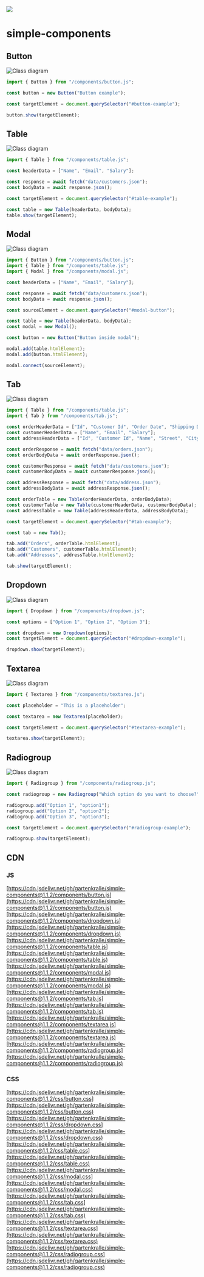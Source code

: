 [![](https://data.jsdelivr.com/v1/package/gh/gartenkralle/simple-components/badge?style=rounded)](https://www.jsdelivr.com/package/gh/gartenkralle/simple-components)

# simple-components

## Button

![Class diagram](images/button.png)

```javascript
import { Button } from "/components/button.js";

const button = new Button("Button example");

const targetElement = document.querySelector("#button-example");

button.show(targetElement);
```

## Table

![Class diagram](images/table.png)

```javascript
import { Table } from "/components/table.js";

const headerData = ["Name", "Email", "Salary"];

const response = await fetch("data/customers.json");
const bodyData = await response.json();

const targetElement = document.querySelector("#table-example");

const table = new Table(headerData, bodyData);
table.show(targetElement);
```

## Modal

![Class diagram](images/modal.png)

```javascript
import { Button } from "/components/button.js";
import { Table } from "/components/table.js";
import { Modal } from "/components/modal.js";

const headerData = ["Name", "Email", "Salary"];

const response = await fetch("data/customers.json");
const bodyData = await response.json();

const sourceElement = document.querySelector("#modal-button");

const table = new Table(headerData, bodyData);
const modal = new Modal();

const button = new Button("Button inside modal");

modal.add(table.htmlElement);
modal.add(button.htmlElement);

modal.connect(sourceElement);
```

## Tab

![Class diagram](images/tab.png)

```javascript
import { Table } from "/components/table.js";
import { Tab } from "/components/tab.js";

const orderHeaderData = ["Id", "Customer Id", "Order Date", "Shipping Date", "State", "Total Amount", "Payment Method"];
const customerHeaderData = ["Name", "Email", "Salary"];
const addressHeaderData = ["Id", "Customer Id", "Name", "Street", "City", "State", "Postal Code", "Country", "Phone", "Type"];

const orderResponse = await fetch("data/orders.json");
const orderBodyData = await orderResponse.json();

const customerResponse = await fetch("data/customers.json");
const customerBodyData = await customerResponse.json();

const addressResponse = await fetch("data/address.json");
const addressBodyData = await addressResponse.json();

const orderTable = new Table(orderHeaderData, orderBodyData);
const customerTable = new Table(customerHeaderData, customerBodyData);
const addressTable = new Table(addressHeaderData, addressBodyData);

const targetElement = document.querySelector("#tab-example");

const tab = new Tab();

tab.add("Orders", orderTable.htmlElement);
tab.add("Customers", customerTable.htmlElement);
tab.add("Addresses", addressTable.htmlElement);

tab.show(targetElement);
```

## Dropdown

![Class diagram](images/dropdown.png)

```javascript
import { Dropdown } from "/components/dropdown.js";

const options = ["Option 1", "Option 2", "Option 3"];

const dropdown = new Dropdown(options);
const targetElement = document.querySelector("#dropdown-example");

dropdown.show(targetElement);
```

## Textarea

![Class diagram](images/textarea.png)

```javascript
import { Textarea } from "/components/textarea.js";

const placeholder = "This is a placeholder";

const textarea = new Textarea(placeholder);

const targetElement = document.querySelector("#textarea-example");

textarea.show(targetElement);
```

## Radiogroup

![Class diagram](images/radiogroup.png)

```javascript
import { Radiogroup } from "/components/radiogroup.js";

const radiogroup = new Radiogroup("Which option do you want to choose?");

radiogroup.add("Option 1", "option1");
radiogroup.add("Option 2", "option2");
radiogroup.add("Option 3", "option3");

const targetElement = document.querySelector("#radiogroup-example");

radiogroup.show(targetElement);
```

## CDN

### JS

[https://cdn.jsdelivr.net/gh/gartenkralle/simple-components@1.1.2/components/button.js](https://cdn.jsdelivr.net/gh/gartenkralle/simple-components@1.1.2/components/button.js)
[https://cdn.jsdelivr.net/gh/gartenkralle/simple-components@1.1.2/components/dropdown.js](https://cdn.jsdelivr.net/gh/gartenkralle/simple-components@1.1.2/components/dropdown.js)
[https://cdn.jsdelivr.net/gh/gartenkralle/simple-components@1.1.2/components/table.js](https://cdn.jsdelivr.net/gh/gartenkralle/simple-components@1.1.2/components/table.js)
[https://cdn.jsdelivr.net/gh/gartenkralle/simple-components@1.1.2/components/modal.js](https://cdn.jsdelivr.net/gh/gartenkralle/simple-components@1.1.2/components/modal.js)
[https://cdn.jsdelivr.net/gh/gartenkralle/simple-components@1.1.2/components/tab.js](https://cdn.jsdelivr.net/gh/gartenkralle/simple-components@1.1.2/components/tab.js)
[https://cdn.jsdelivr.net/gh/gartenkralle/simple-components@1.1.2/components/textarea.js](https://cdn.jsdelivr.net/gh/gartenkralle/simple-components@1.1.2/components/textarea.js)
[https://cdn.jsdelivr.net/gh/gartenkralle/simple-components@1.1.2/components/radiogroup.js](https://cdn.jsdelivr.net/gh/gartenkralle/simple-components@1.1.2/components/radiogroup.js)

### CSS

[https://cdn.jsdelivr.net/gh/gartenkralle/simple-components@1.1.2/css/button.css](https://cdn.jsdelivr.net/gh/gartenkralle/simple-components@1.1.2/css/button.css)
[https://cdn.jsdelivr.net/gh/gartenkralle/simple-components@1.1.2/css/dropdown.css](https://cdn.jsdelivr.net/gh/gartenkralle/simple-components@1.1.2/css/dropdown.css)
[https://cdn.jsdelivr.net/gh/gartenkralle/simple-components@1.1.2/css/table.css](https://cdn.jsdelivr.net/gh/gartenkralle/simple-components@1.1.2/css/table.css)
[https://cdn.jsdelivr.net/gh/gartenkralle/simple-components@1.1.2/css/modal.css](https://cdn.jsdelivr.net/gh/gartenkralle/simple-components@1.1.2/css/modal.css)
[https://cdn.jsdelivr.net/gh/gartenkralle/simple-components@1.1.2/css/tab.css](https://cdn.jsdelivr.net/gh/gartenkralle/simple-components@1.1.2/css/tab.css)
[https://cdn.jsdelivr.net/gh/gartenkralle/simple-components@1.1.2/css/textarea.css](https://cdn.jsdelivr.net/gh/gartenkralle/simple-components@1.1.2/css/textarea.css)
[https://cdn.jsdelivr.net/gh/gartenkralle/simple-components@1.1.2/css/radiogroup.css](https://cdn.jsdelivr.net/gh/gartenkralle/simple-components@1.1.2/css/radiogroup.css)
